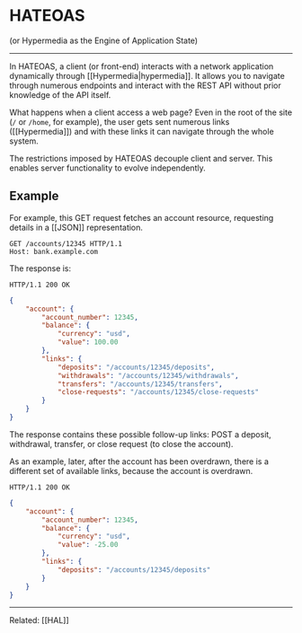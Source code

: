 # HATEOAS
(or Hypermedia as the Engine of Application State)

---

In HATEOAS, a client (or front-end) interacts with a network application dynamically through [[Hypermedia|hypermedia]]. It allows you to navigate through numerous endpoints and interact with the REST API without prior knowledge of the API itself.

What happens when a client access a web page? Even in the root of the site (`/` or `/home`, for example), the user gets sent numerous links ([[Hypermedia]]) and with these links it can navigate through the whole system.

The restrictions imposed by HATEOAS decouple client and server. This enables server functionality to evolve independently. 

## Example

For example, this GET request fetches an account resource, requesting details in a [[JSON]] representation.

```http
GET /accounts/12345 HTTP/1.1
Host: bank.example.com
```

The response is:

```http
HTTP/1.1 200 OK
```

```json
{
    "account": {
        "account_number": 12345,
        "balance": {
            "currency": "usd",
            "value": 100.00
        },
        "links": {
            "deposits": "/accounts/12345/deposits",
            "withdrawals": "/accounts/12345/withdrawals",
            "transfers": "/accounts/12345/transfers",
            "close-requests": "/accounts/12345/close-requests"
        }
    }
}

```

The response contains these possible follow-up links: POST a deposit, withdrawal, transfer, or close request (to close the account).

As an example, later, after the account has been overdrawn, there is a different set of available links, because the account is overdrawn.

```http
HTTP/1.1 200 OK
```

```json
{
    "account": {
        "account_number": 12345,
        "balance": {
            "currency": "usd",
            "value": -25.00
        },
        "links": {
            "deposits": "/accounts/12345/deposits"
        }
    }
}
```

---

Related: [[HAL]]